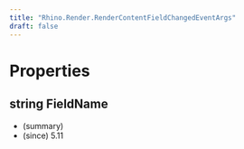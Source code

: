 ```yaml
---
title: "Rhino.Render.RenderContentFieldChangedEventArgs"
draft: false
---
```


# Properties
## string FieldName
- (summary) 
- (since) 5.11
